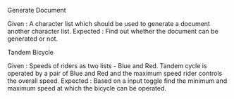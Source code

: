 ﻿Generate Document

Given : A character list which should be used to generate a document another character list.
Expected : Find out whether the document can be generated or not.

Tandem Bicycle

Given : Speeds of riders as two lists - Blue and Red. Tandem cycle is operated by a pair of Blue and Red and the maximum speed rider controls the overall speed.
Expected : Based on a input toggle find the minimum and maximum speed at which the bicycle can be operated.